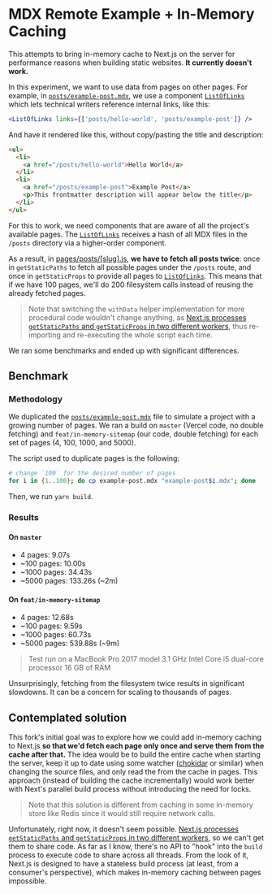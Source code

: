 # MDX Remote Example + In-Memory Caching

This attempts to bring in-memory cache to Next.js on the server for performance reasons when building static websites. **It currently doesn't work.**

In this experiment, we want to use data from pages on other pages. For example, in [`posts/example-post.mdx`][example-post], we use a component [`ListOfLinks`][list-of-links] which lets technical writers reference internal links, like this:

```jsx
<ListOfLinks links={['posts/hello-world', 'posts/example-post']} />
```

And have it rendered like this, without copy/pasting the title and description:

```html
<ul>
  <li>
    <a href="/posts/hello-world">Hello World</a>
  </li>
  <li>
    <a href="/posts/example-post">Example Post</a>
    <p>This frontmatter description will appear below the title</p>
  </li>
</ul>
```

For this to work, we need components that are aware of all the project's available pages. The [`ListOfLinks`][list-of-links] receives a hash of all MDX files in the `/posts` directory via a higher-order component.

As a result, in [pages/posts/[slug].js][posts-slug], **we have to fetch all posts twice**: once in `getStaticPaths` to fetch all possible pages under the `/posts` route, and once in `getStaticProps` to provide all pages to [`ListOfLinks`][list-of-links]. This means that if we have 100 pages, we'll do 200 filesystem calls instead of reusing the already fetched pages.

> Note that switching the `withData` helper implementation for more procedural code wouldn't change anything, as [Next.js processes `getStaticPaths` and `getStaticProps` in two different workers][github:nextjs:10933:598297975], thus re-importing and re-executing the whole script each time.

We ran some benchmarks and ended up with significant differences.

## Benchmark

### Methodology

We duplicated the [`posts/example-post.mdx`][example-post] file to simulate a project with a growing number of pages. We ran a build on `master` (Vercel code, no double fetching) and `feat/in-memory-sitemap` (our code, double fetching) for each set of pages (4, 100, 1000, and 5000).

The script used to duplicate pages is the following:

```sh
# change `100` for the desired number of pages
for i in {1..100}; do cp example-post.mdx "example-post$i.mdx"; done
```

Then, we run `yarn build`.

### Results

#### On `master`

- 4 pages: 9.07s
- ~100 pages: 10.00s
- ~1000 pages: 34.43s
- ~5000 pages: 133.26s (~2m)

#### On `feat/in-memory-sitemap`

- 4 pages: 12.68s
- ~100 pages: 9.59s
- ~1000 pages: 60.73s
- ~5000 pages: 539.88s (~9m)

> Test run on a MacBook Pro 2017 model
> 3.1 GHz Intel Core i5 dual-core processor
> 16 GB of RAM

Unsurprisingly, fetching from the filesystem twice results in significant slowdowns. It can be a concern for scaling to thousands of pages.

## Contemplated solution

This fork's initial goal was to explore how we could add in-memory caching to Next.js **so that we'd fetch each page only once and serve them from the cache after that.** The idea would be to build the entire cache when starting the server, keep it up to date using some watcher ([chokidar][chokidar] or similar) when changing the source files, and only read the from the cache in pages. This approach (instead of building the cache incrementally) would work better with Next's parallel build process without introducing the need for locks.

> Note that this solution is different from caching in some in-memory store like Redis since it would still require network calls.

Unfortunately, right now, it doesn't seem possible. [Next.js processes `getStaticPaths` and `getStaticProps` in two different workers][github:nextjs:10933:598297975], so we can't get them to share code. As far as I know, there's no API to "hook" into the `build` process to execute code to share across all threads. From the look of it, Next.js is designed to have a stateless build process (at least, from a consumer's perspective), which makes in-memory caching between pages impossible.

[list-of-links]: https://github.com/sarahdayan/next.js/blob/feat/in-memory-sitemap/examples/with-mdx-remote/components/ListOfLinks.js
[posts-slug]: https://github.com/sarahdayan/next.js/blob/feat/in-memory-sitemap/examples/with-mdx-remote/pages/posts/%5Bslug%5D.js
[example-post]: https://github.com/sarahdayan/next.js/blob/feat/in-memory-sitemap/examples/with-mdx-remote/posts/example-post.mdx
[chokidar]: https://github.com/paulmillr/chokidar
[github:nextjs:10933:598297975]: https://github.com/vercel/next.js/issues/10933#issuecomment-598297975
